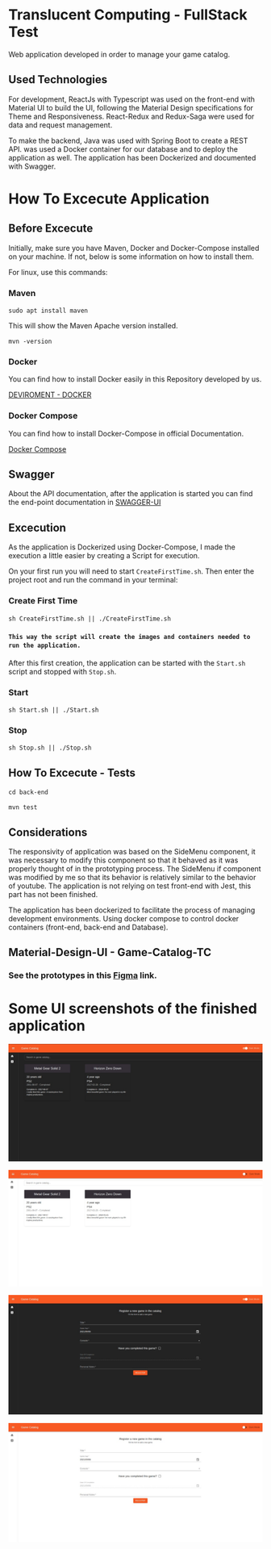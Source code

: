 # Translucent Computing - FullStack Test

Web application developed in order to manage your game catalog.

## Used Technologies

For development, ReactJs with Typescript was used on the front-end with Material UI to build the UI, following the Material Design specifications for Theme and Responsiveness. React-Redux and Redux-Saga were used for data and request management.

To make the backend, Java was used with Spring Boot to create a REST API. was used a Docker container for our database and to deploy the application as well. The application has been Dockerized and documented with Swagger.

# How To Excecute Application

## Before Excecute

Initially, make sure you have Maven, Docker and Docker-Compose installed on your machine. If not, below is some information on how to install them.

For linux, use this commands:

### Maven
```
sudo apt install maven 
```
This will show the Maven Apache version installed.
```
mvn -version
```
### Docker

You can find how to install Docker easily in this Repository developed by us.

<a href="https://github.com/MailsonD/devironment/tree/master/ferramentas/Docker">DEVIROMENT - DOCKER</a>

### Docker Compose

You can find how to install Docker-Compose in official Documentation.

<a href="https://docs.docker.com/compose/install/">Docker Compose</a>

## Swagger

About the API documentation, after the application is started you can find the end-point documentation in <a href="http://localhost:8080/swagger-ui.html">SWAGGER-UI </a>


## Excecution

As the application is Dockerized using Docker-Compose, I made the execution a little easier by creating a Script for execution.

On your first run you will need to start `CreateFirstTime.sh`. Then enter the project root and run the command in your terminal:

### Create First Time

```
sh CreateFirstTime.sh || ./CreateFirstTime.sh
```
#### `This way the script will create the images and containers needed to run the application.`

After this first creation, the application can be started with the `Start.sh` script and stopped with `Stop.sh`.
### Start

```
sh Start.sh || ./Start.sh
```
### Stop

```
sh Stop.sh || ./Stop.sh
```
## How To Excecute - Tests


```
cd back-end
```

```
mvn test
```
## Considerations

The responsivity of application was based on the SideMenu component, it was necessary to modify this component so that it behaved as it was properly thought of in the prototyping process. The SideMenu if component was modified by me so that its behavior is relatively similar to the behavior of youtube. The application is not relying on test front-end with Jest, this part has not been finished.

The application has been dockerized to facilitate the process of managing development environments. Using docker compose to control docker containers (front-end, back-end and Database).

## Material-Design-UI - Game-Catalog-TC

### See the prototypes in this [Figma](https://www.figma.com/file/HmFPaCaxYMJB9RUqB8pCMx/Figma-Material-Design-UI-Game-Catalog-TC?node-id=0%3A1) link.


# Some UI screenshots of the finished application
![alt text](https://github.com/Raul-Coelho/Translucent-Test/blob/main/resources/GCListDark.jpeg?raw=true)

![alt text](https://github.com/Raul-Coelho/Translucent-Test/blob/main/resources/GCListLight.jpeg?raw=true)

![alt text](https://github.com/Raul-Coelho/Translucent-Test/blob/main/resources/GCFormDark.jpeg?raw=true)

![alt text](https://github.com/Raul-Coelho/Translucent-Test/blob/main/resources/GCFormLight.jpeg?raw=true)





